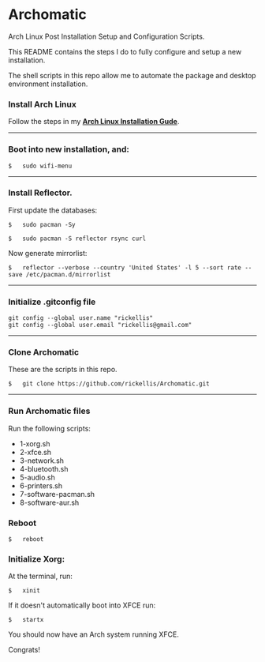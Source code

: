 # Archomatic
Arch Linux Post Installation Setup and Configuration Scripts.

This README contains the steps I do to fully configure and setup a new installation.

The shell scripts in this repo allow me to automate the package and desktop environment installation.

### Install Arch Linux

Follow the steps in my __[Arch Linux Installation Gude](https://github.com/rickellis/Arch-Linux-Install-Guide)__.

---

### Boot into new installation, and:

    $   sudo wifi-menu

---

### Install Reflector. 

First update the databases:

    $   sudo pacman -Sy

    $   sudo pacman -S reflector rsync curl

Now generate mirrorlist:

    $   reflector --verbose --country 'United States' -l 5 --sort rate --save /etc/pacman.d/mirrorlist

---

### Initialize .gitconfig file

    git config --global user.name "rickellis"
    git config --global user.email "rickellis@gmail.com"

---

### Clone Archomatic
These are the scripts in this repo.

    $   git clone https://github.com/rickellis/Archomatic.git

---

### Run Archomatic files

Run the following scripts:

* 1-xorg.sh
* 2-xfce.sh 
* 3-network.sh 
* 4-bluetooth.sh 
* 5-audio.sh 
* 6-printers.sh 
* 7-software-pacman.sh
* 8-software-aur.sh


### Reboot

    $   reboot

### Initialize Xorg:
At the terminal, run:

    $   xinit

If it doesn't automatically boot into XFCE run:

    $   startx


You should now have an Arch system running XFCE.

Congrats!